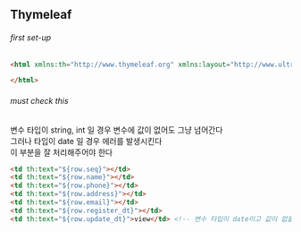 ## Thymeleaf

###### first set-up
```html
<html xmlns:th="http://www.thymeleaf.org" xmlns:layout="http://www.ultraq.net.nz/thymeleaf/layout">

</html>
```
###### must check this
  
변수 타입이 string, int 일 경우 변수에 값이 없어도 그냥 넘어간다  
그러나 타입이 date 일 경우 에러를 발생시킨다  
이 부분을 잘 처리해주어야 한다
  
```html
<td th:text="${row.seq}"></td>
<td th:text="${row.name}"></td> 
<td th:text="${row.phone}"></td>
<td th:text="${row.address}"></td>
<td th:text="${row.email}"></td>
<td th:text="${row.register_dt}"></td>
<td th:text="${row.update_dt}">view</td> <!-- 변수 타입이 date이고 값이 없을 경우 에러 발생 -->
```
